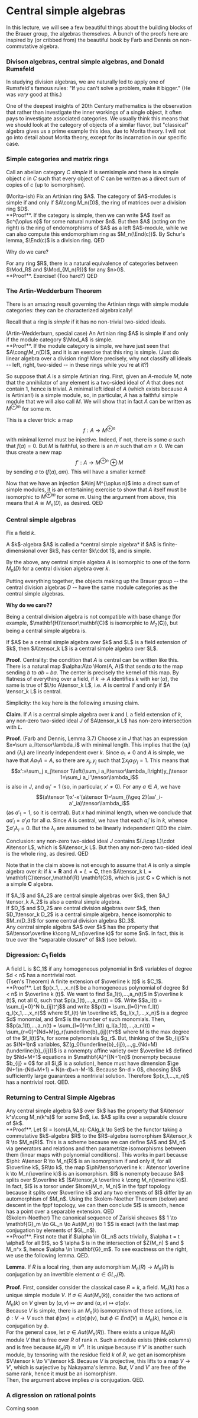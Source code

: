 # Central simple algebras

In this lecture, we will see a few beautiful things about the building blocks of the Brauer group, the algebras themselves. A bunch of the proofs here are inspired by (or cribbed from) the beautiful book by Farb and Dennis on non-commutative algebra.

### Divison algebras, central simple algebras, and Donald Rumsfeld

In studying division algebras, we are naturally led to apply one of Rumsfeld's famous rules: "If you can't solve a problem, make it bigger." (He was *very* good at this.)

One of the deepest insights of 20th Century mathematics is the observation that rather than investigate the inner workings of a single object, it often pays to investigate associated categories. We usually think this means that we should look at the category of objects of a similar flavor, but "classical" algebra gives us a prime example this idea, due to Morita theory. I will not go into detail about Morita theory, except for its incarnation in our specific case. 

### Simple categories and matrix rings

Call an abelian category $C$ *simple* if is semisimple and there is a simple object $c$ in $C$ such that every object of $C$ can be written as a direct sum of copies of $c$ (up to isomorphism).

<div class="theorem"> (Morita-ish)
Fix an Artinian ring $A$. The category of $A$-modules is simple if and only if $A\cong M_n(D)$, the ring of matrices over a division ring $D$.
<div>
**Proof**. If the category is simple, then we can write $A$ itself as $c^{\oplus n}$ for some natural number $n$. But then $A$ (acting on the right) is the ring of endomorphisms of $A$ as a left $A$-module, while we can also compute this endomorphism ring as $M_n(\End(c))$. By Schur's lemma, $\End(c)$ is a division ring. QED

Why do we care?

<div class="lemma">
For any ring $R$, there is a natural equivalence of categories between $\Mod_R$ and $\Mod_{M_n(R)}$ for any $n>0$.
</div>
**Proof**. Exercise! (Too hard?) QED

### The Artin-Wedderburn Theorem

There is an amazing result governing the Artinian rings with simple module categories: they can be characterized algebraically!

Recall that a ring is *simple* if it has no non-trivial two-sided ideals.

<div class="theorem"> (Artin-Wedderburn, special case)
An Artinian ring $A$ is simple if and only if the module category $\Mod_A$ is simple.
</div>
**Proof**. If the module category is simple, we have just seen that $A\cong\M_n(D)$, and it is an exercise that this ring is simple. (Just do linear algebra over a division ring! More precisely, why not classify all ideals -- left, right, two-sided -- in these rings while you're at it?) 

So suppose that $A$ is a simple Artinian ring. First, given an $A$-module $M$, note that the annihilator of any element is a two-sided ideal of $A$ that does not contain $1$, hence is trivial. A minimal left ideal of $A$ (which exists because $A$ is Artinian!) is a simple module, so, in particular, $A$ has a faithful simple module that we will also call $M$. We will show that in fact $A$ can be written as $M^{\oplus m}$ for some $m$.

This is a clever trick: a map $$f:A\to M^{\oplus n}$$ with minimal kernel must be injective. Indeed, if not, there is some $a$ such that $f(a)=0$. But $M$ is faithful, so there is an $m$ such that $am\neq 0$. We can thus create a new map $$f':A\to M^{\oplus n}\oplus M$$ by sending $a$ to $(f(a), am)$. This will have a smaller kernel!

Now that we have an injection $A\inj M^{\oplus n}$ into a direct sum of simple modules, it is an entertaining exercise to show that $A$ itself must be isomorphic to $M^{\oplus m}$ for some $m$. Using the argument from above, this means that $A\cong M_n(D)$, as desired. QED

### Central simple algebras

Fix a field $k$.

<div class="definition">
A $k$-algebra $A$ is called a *central simple algebra* if $A$ is finite-dimensional over $k$, has center $k\cdot 1$, and is simple.
</div>

By the above, any central simple algebra $A$ is isomorphic to one of the form $M_n(D)$ for a central division algebra over $k$. 

Putting everything together, the objects making up the Brauer group -- the central division algebras $D$ -- have the same module categories as the central simple algebras.

**Why do we care??**

Being a central division algebra is not compatible with base change (for example, $\mathbf{H}\tensor\mathbf{C}$ is isomorphic to $M_2(\mathbf{C})$), but being a central simple algebra is. 

<div class="proposition">
If $A$ be a central simple algebra over $k$ and $L$ is a field extension of $k$, then $A\tensor_k L$ is a central simple algebra over $L$.
</div> 

**Proof**. Centrality: the condition that $A$ is central can be written like this. There is a natural map $\alpha:A\to \Hom(A, A)$ that sends $a$ to the map sending $b$ to $ab-ba$. The center is precisely the kernel of this map. By flatness of everything over a field, if $k\to A$ identifies $k$ with $\ker(\alpha)$, the same is true of $L\to A\tensor_k L$, i.e. $A$ is central if and only if $A \tensor_k L$ is central.

Simplicity: the key here is the following amusing claim.

**Claim**. If $A$ is a central simple algebra over $k$ and $L$ a field extension of $k$, any non-zero two-sided ideal $J$ of $A\tensor_k L$ has non-zero intersection with $L$.

**Proof**. (Farb and Dennis, Lemma 3.7) Choose $x$ in $J$ that has an expression $x=\sum a_i\tensor\lambda_i$ with minimal length. This implies that the $\{a_i\}$ and $\{\lambda_i\}$ are linearly independent over $k$. Since $a_1\neq 0$ and $A$ is simple, we have that $Aa_1A=A$, so there are $x_j, y_j$ such that $\sum x_j a_1 y_j=1$. This means that
$$x':=\sum_j x_j\tensor 1\left(\sum_i a_i\tensor\lambda_i\right)y_j\tensor 1=\sum_i a_i'\tensor\lambda_i$$
is also in $J$, and $a_1'=1$ (so, in particular, $x'\neq 0$). For any $a\in A$, we have $$(a\tensor 1)x'-x'(a\tensor 1)=\sum_{i\geq 2}(aa'_i-a'_ia)\tensor\lambda_i$$ (as $a'_1=1$, so it is central). But $x$ had minimal length, when we conclude that $aa'_i=a'_ia$ for all $a$. Since $A$ is central, we have that each $a_i'$ is in $k$, whence $\sum a'_i\lambda_i=0$. But the $\lambda_i$ are assumed to be linearly independent! QED the claim.

Conclusion: any non-zero two-sided ideal $J$ contains $(J\cap L)\cdot A\tensor L$, which is $A\tensor_k L$. But then any non-zero two-sided ideal is the whole ring, as desired. QED

Note that in the claim above is not enough to assume that $A$ is only a simple algebra over $k$: if $k = \mathbf{R}$ and $A = L = \mathbf{C}$, then $A\tensor_k L = \mathbf{C}\tensor_\mathbf{R} \mathbf{C}$, which is just $\mathbf{C} \times \mathbf{C}$ which is not a simple $\mathbf{C}$ algebra.  

<div class="corollary">
If $A_1$ and $A_2$ are central simple algebras over $k$, then $A_1 \tensor_k A_2$ is also a central simple algebra.
</div>

<div class="corollary"> 
If $D_1$ and $D_2$ are central division algebras over $k$, then $D_1\tensor_k D_2$ is a central simple algebra, hence isomorphic to $M_n(D_3)$ for some central division algebra $D_3$.
</div>

<div class="corollary">
Any central simple algebra $A$ over $k$ has the property that $A\tensor\overline k\cong M_n(\overline k)$ for some $n$. In fact, this is true over the *separable closure* of $k$ (see below).  
</div>

### Digression: $C_1$ fields 

<div class="definition">
A field L is $C_1$ if any homogeneous polynomial in $n$ variables of degree $d < n$ has a nontrivial root. 
</div>

<div class="theorem">(Tsen's Theorem)
A finite extension of $\overline k (t)$ is $C_1$. 
</div>
**Proof**. Let $p(x_1,...,x_n)$ be a homogeneous polynomial of degree $d < n$ in $\overline k (t)$.  We want to find $a_1(t),...,a_n(t)$ in $\overline k (t)$, not all 0, such that $p(a_1(t),...,a_n(t)) = 0$.  
Write $$a_i(t) = \sum_{j=0}^N b_{ij}t^j$$ and write $$p(t) = \sum_{l=0}^m f_l(t) q_l(x_1,...,x_n)$$ where $f_l(t) \in \overline k$, $q_l(x_1,...,x_n)$ is a degree $d$ monomial, and $m$ is the number of such monomials.  Then, 
$$p(a_1(t),...,a_n(t) = \sum_{l=0}^m f_l(t) q_l(a_1(t),...,a_n(t)) = \sum_{r=0}^{Nd+M}g_r(\underline{b}_{ij})t^r$$
where M is the max degree of the $f_l(t)$'s, for some polynomials $g_r$.  
But, thinking of the $b_{ij}$'s as $(N+1)n$ variables, $Z(g_0(\underline{b}_{ij}),...,g_{Nd+M}(\underline{b}_{ij}))$ is a nonempty affine variety over $\overline k$ defined by $Nd+M+1$ equations in $\mathbf{A}^{(N+1)n}$ (nonempty because $b_{ij} = 0$ for all $i,j$ is a solution), hence must have dimension $\ge (N+1)n-(Nd+M+1) = N(n-d)+n-M-1$.
Because $n-d > 0$, choosing $N$ sufficiently large guarantees a nontrivial solution.  Therefore $p(x_1,...,x_n)$ has a nontrivial root. QED.


### Returning to Central Simple Algebras

<div class="proposition">
Any central simple algebra $A$ over $k$ has the property that $A\tensor k^s\cong M_n(k^s)$ for some $n$, i.e. $A$ splits over a separable closure of $k$.  
</div>
**Proof**. Let $I = Isom(A,M_n): CAlg_k \to Set$ be the functor taking a commutative $k$-algebra $R$ to the $R$-algebra isomorphism $A\tensor_k R \to $M_n(R)$.  This is a scheme because we can define $A$ and $M_n$ via generators and relations and then parametrize isomorphisms between them (linear maps with polynomial conditions).  This works in part because  $\phi: A\tensor R \to M_n(R)$ is an isomorphism if and only if, for all $\overline k$, $R\to k$, the map $\phi\tensor\overline k : A\tensor \overline k \to M_n(\overline k)$ is an isomorphism. 
$I$ is nonempty because $A$ splits over $\overline k$ ($A\tensor_k \overline k \cong M_n(\overline k)$). 
In fact, $I$ is a torsor under $Isom(M_n, M_n)$ in the fppf topology because it splits over $\overline k$ and any two elements of $I$ differ by an automorphism of $M_n$.  Using the Skolem-Noether Theorem (below) and descent in the fppf topology, we can then conclude $I$ is smooth, hence has a point over a separable extension. QED

<div class="theorem">(Skolem-Noether) 
The canonical sequence of Zariski sheaves $$ 1 \to \mathbf{G}_m \to GL_n \to Aut(M_n) \to 1 $$ is exact (with the last map conjugation by elements of $GL_n$).  
</div>
**Proof**.  First note that if $\alpha \in GL_n$ acts trivially, $\alpha t = t \alpha$ for all $t$, so $ \alpha $ is in the intersection of $Z(M_n) $ and $ M_n^x $, hence $\alpha \in \mathbf{G}_m$.  
To see exactness on the right, we use the following lemma.  QED. 

**Lemma**. If $R$ is a local ring, then any automorphism $M_n(R) \to M_n(R)$ is conjugation by an invertible element $\alpha \in GL_n(R)$.  

**Proof**. First, consider consider the classical case $R = k$, a field.  $M_n(k)$ has a unique simple module $V$.  If $\sigma \in Aut(M_n(k))$, consider the two actions of $M_n(k)$ on $V$ given by $(\alpha, v) \mapsto \alpha v$ and $(\alpha, v) \mapsto \sigma(\alpha) v$.  
Because $V$ is simple, there is an $M_n(k)$ isomorphism of these actions, i.e. $\phi: V \to V$ such that $\phi(\alpha v) = \sigma(\alpha)\phi(v)$, but $\phi \in End(V) \cong M_n(k)$, hence $\sigma$ is conjugation by $\phi$.  
For the general case, let $\sigma \in Aut(M_n(R))$.  There exists a unique $M_n(R)$ module $V$ that is free over $R$ of rank $n$.  Such a module exists (think columns) and is free because $M_n(R) \cong V^n$.  It is unique because if $V'$ is another such module, by tensoring with the residue field $k$ of $R$, we get an isomorphism $V\tensor k \to V'\tensor k$.  Because $V$ is projective, this lifts to a map $V \to V'$, which is surjective by Nakayama's lemma.  But, $V$ and $V'$ are free of the same rank, hence it must be an isomorphism.  
Then, the argument above implies $\sigma$ is conjugation.  QED. 

### A digression on rational points

Coming soon